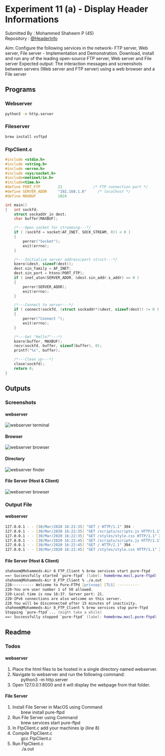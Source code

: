 # Experiment 11 (a) - Display Header Informations

Submitted By : Mohammed Shaheem P (45) <br>
Repository : [@HeaderInfo](https://github.com/shaheemMPM/Network-Programming-Lab/tree/master/6_Header_Info_of_TCP_and_UDP)

Aim: Configure the following services in the network- FTP server, Web server, File server - Implementation and Demonstration. Download, install and run any of the leading open-source FTP server, Web server and File server Expected output: The interaction messages and screenshots between servers (Web server and FTP server) using a web browser and a File server

## Programs

### Webserver
```zsh
python3 -m http.server
```
### Fileserver
```zsh
brew install vsftpd
```

### FtpClient.c

```c
#include <stdio.h>
#include <string.h>
#include <errno.h>
#include <sys/socket.h>
#include<netinet/in.h>
#include<time.h>
#define PORT_FTP        21              /* FTP connection port */
#define SERVER_ADDR     "192.168.1.6"     /* localhost */
#define MAXBUF          1024

int main()
{   int sockfd;
    struct sockaddr_in dest;
    char buffer[MAXBUF];

    /*---Open socket for streaming---*/
    if ( (sockfd = socket(AF_INET, SOCK_STREAM, 0)) < 0 )
    {
        perror("Socket");
        exit(errno);
    }

    /*---Initialize server address/port struct---*/
    bzero(&dest, sizeof(dest));
    dest.sin_family = AF_INET;
    dest.sin_port = htons(PORT_FTP);
    if ( inet_aton(SERVER_ADDR, &dest.sin_addr.s_addr) == 0 )
    {
        perror(SERVER_ADDR);
        exit(errno);
    }

    /*---Connect to server---*/
    if ( connect(sockfd, (struct sockaddr*)&dest, sizeof(dest)) != 0 )
    {
        perror("Connect ");
        exit(errno);
    }

    /*---Get "Hello?"---*/
    bzero(buffer, MAXBUF);
    recv(sockfd, buffer, sizeof(buffer), 0);
    printf("%s", buffer);

    /*---Clean up---*/
    close(sockfd);
    return 0;
}
```

## Outputs

### Screenshots

#### webserver

![webserver terminal](https://raw.githubusercontent.com/shaheemMPM/Network-Programming-Lab/master/8_FTP_Client/term1.png)

#### Browser

![webserver browser](https://raw.githubusercontent.com/shaheemMPM/Network-Programming-Lab/master/8_FTP_Client/browser1.png)

#### Directory

![webserver finder](https://raw.githubusercontent.com/shaheemMPM/Network-Programming-Lab/master/8_FTP_Client/finder1.png)

#### File Server (Host & Client)

![webserver browser](https://raw.githubusercontent.com/shaheemMPM/Network-Programming-Lab/master/8_FTP_Client/term2.png)

### Output File

#### webserver

```zsh
127.0.0.1 - - [30/Mar/2020 16:22:35] "GET / HTTP/1.1" 304 -
127.0.0.1 - - [30/Mar/2020 16:22:35] "GET /scripts/scripts.js HTTP/1.1" 304 -
127.0.0.1 - - [30/Mar/2020 16:22:35] "GET /styles/style.css HTTP/1.1" 304 -
127.0.0.1 - - [30/Mar/2020 16:22:45] "GET /scripts/scripts.js HTTP/1.1" 304 -
127.0.0.1 - - [30/Mar/2020 16:22:45] "GET / HTTP/1.1" 304 -
127.0.0.1 - - [30/Mar/2020 16:22:45] "GET /styles/style.css HTTP/1.1" 304 -
```
#### File Server (Host & Client)

```zsh
shaheem@Mohammeds-Air 8_FTP_Client % brew services start pure-ftpd
==> Successfully started `pure-ftpd` (label: homebrew.mxcl.pure-ftpd)
shaheem@Mohammeds-Air 8_FTP_Client % ./a.out
220---------- Welcome to Pure-FTPd [privsep] [TLS] ----------
220-You are user number 1 of 50 allowed.
220-Local time is now 16:37. Server port: 21.
220-IPv6 connections are also welcome on this server.
220 You will be disconnected after 15 minutes of inactivity.
shaheem@Mohammeds-Air 8_FTP_Client % brew services stop pure-ftpd
Stopping `pure-ftpd`... (might take a while)
==> Successfully stopped `pure-ftpd` (label: homebrew.mxcl.pure-ftpd)
```

## Readme

### Todos

#### webserver

1. Place the html files to be hosted in a single directory named webserver.
2. Navigate to webserver and run the following command: <br>
&nbsp;&nbsp;&nbsp;&nbsp;&nbsp;&nbsp; python3 -m http.server
3. Open 127.0.0.1:8000 and it will display the webpage from that folder.

#### File Server

1. Install File Server in MacOS using Command<br>
&nbsp;&nbsp;&nbsp;&nbsp;&nbsp;&nbsp; brew install pure-ftpd
2. Run File Server using Command<br>
&nbsp;&nbsp;&nbsp;&nbsp;&nbsp;&nbsp; brew services start pure-ftpd
3. In FtpClient.c add your machines ip (line 8)
4. Compile FtpClient.c<br>
&nbsp;&nbsp;&nbsp;&nbsp;&nbsp;&nbsp; gcc FtpClient.c
5. Run FtpClient.c<br>
&nbsp;&nbsp;&nbsp;&nbsp;&nbsp;&nbsp; ./a.out

